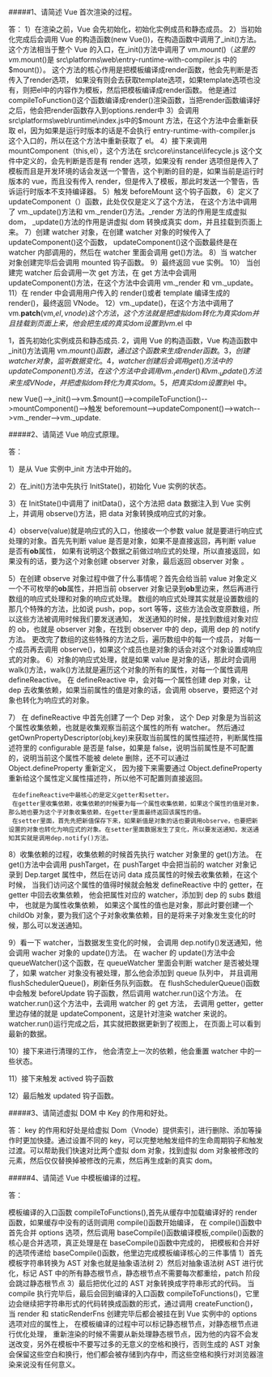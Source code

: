 #####1、请简述 Vue 首次渲染的过程。

答：
1）在渲染之前，Vue 会先初始化，初始化实例成员和静态成员。
2）当初始化完成后会调用 Vue 的构造函数(new Vue())，在构造函数中调用了\_init()方法。
这个方法相当于整个 Vue 的入口，在\_init()方法中调用了 vm.$mount() （这里的vm.$mount()是 src\platforms\web\entry-runtime-with-compiler.js 中的$mount()）。
      这个方法的核心作用是把模板编译成render函数，他会先判断是否传入了render选项， 如果没有则会去获取template选项，如果template选项也没有，则把el中的内容作为模板，然后把模板编译成render函数。
      他是通过compileToFunction()这个函数编译成render()渲染函数，当把render函数编译好之后，他会把render函数存入到options.render中
3）会调用src\platforms\web\runtime\index.js中的$mount 方法，在这个方法中会重新获取 el，因为如果是运行时版本的话是不会执行 entry-runtime-with-compiler.js 这个入口的，所以在这个方法中重新获取了 el。
4）接下来调用 mountComponent（this,el），这个方法在 src\core\instance\lifecycle.js 这个文件中定义的，会先判断是否是有 render 选项，如果没有 render 选项但是传入了模板而且是开发环境的话会发送一个警告，这个判断的目的是，如果当前是运行时版本的 vue，而且没有传入 render，但是传入了模板，那此时发送一个警告，告诉运行时版本不支持编译器。
5）触发 beforeMount 这个钩子函数，
6）定义了 updateComponent（）函数，此处仅仅是定义了这个方法， 在这个方法中调用了 vm.\_update()方法和 vm.\_render()方法。\_render 方法的作用是生成虚拟 dom， \_update()方法的作用是讲虚拟 dom 转换成真实 dom，并且挂载到页面上来。
7）创建 watcher 对象，在创建 watcher 对象的时候传入了 updateComponent()这个函数， updateComponent()这个函数最终是在 watcher 内部调用的，然后在 watcher 里面会调用 get()方法。
8）当 watcher 对象创建完毕后会调用 mounted 钩子函数。
9）最终返回 vue 实例。
10） 当创建完 watcher 后会调用一次 get 方法，在 get 方法中会调用 updateComponent()方法，在这个方法中会调用 vm.\_render 和 vm.\_update。
11）在 render 中会调用用户传入的 render()或者 template 编译生成的 render()，最终返回 VNode。
12）vm.\_update()，在这个方法中调用了 vm.**patch**(vm,$el,vnode)这个方法，这个方法就是把虚拟dom转化为真实dom并且挂载到页面上来，他会把生成的真实dom设置到vm.$el 中

1，首先初始化实例成员和静态成员.
2，调用 Vue 的构造函数，Vue 构造函数中\_init()方法调用 vm.$mount()函数，通过这个函数来生成render函数。
3，创建watcher对象，监听数据变化。
4，watcher创建后会调用get()方法中的updateComponent()方法，在这个方法中会调用vm._render()和vm._update()方法来生成VNode，并把虚拟dom转化为真实dom。
5，把真实dom设置到$el 中。

new Vue()-->\_init()-->vm.$mount()-->compileToFunction()-->mountComponent()-->触发 beforemount-->updateComponent()-->watch-->vm.\_render-->vm.\_update.

#####2、请简述 Vue 响应式原理。

答：

1）是从 Vue 实例中\_init 方法中开始的。

2）在\_init()方法中先执行 InitState()，初始化 Vue 实例的状态。

3）在 InitState()中调用了 initData()，这个方法把 data 数据注入到 Vue 实例上，并调用 observe()方法，把 data 对象转换成响应式的对象。

4）observe(value)就是响应式的入口，他接收一个参数 value 就是要进行响应式处理的对象。首先先判断 value 是否是对象，如果不是直接返回，再判断 value 是否有**ob**属性， 如果有说明这个数据之前做过响应式的处理，所以直接返回，如果没有的话，要为这个对象创建 observer 对象，最后返回 observer 对象 。

5）在创建 observe 对象过程中做了什么事情呢？首先会给当前 value 对象定义一个不可枚举的**ob**属性，并把当前 observer 对象记录到**ob**里边来，然后再进行数组的响应式处理和对象的响应式处理。
数组的响应式处理其实就是设置数组的那几个特殊的方法，比如说 push，pop，sort 等等，这些方法会改变原数组，所以这些方法被调用时候我们要发送通知， 发送通知的时候，是找到数组对象对应的 ob，也就是 observer 对象，在找到 observer 中的 dep，调用 dep 的 notify 方法。
更改完了数组的这些特殊的方法之后，遍历数组中的每一个成员， 对每一个成员再去调用 observe()，如果这个成员也是对象的话会对这个对象设置成响应式的对象。
6）对象的响应式处理，就是如果 value 是对象的话，那此时会调用 walk()方法，walk()方法就是遍历这个对象的所有的属性，对每一个属性调用 defineReactive。
在 defineReactive 中，会对每一个属性创建 dep 对象，让 dep 去收集依赖，如果当前属性的值是对象的话，会调用 observe，要把这个对象也转化为响应式的对象。

7）
在 defineReactive 中首先创建了一个 Dep 对象， 这个 Dep 对象是为当前这个属性收集依赖，也就是收集观察当前这个属性的所有 watcher。
然后通过 getOwnPropertyDescriptor(obj,key)来获取当前属性的属性描述符，判断属性描述符里的 configurable 是否是 false，如果是 false，说明当前属性是不可配置的，说明当前这个属性不能被 delete 删除，还不可以通过 Object.defineProperty 重新定义， 因为接下来需要通过 Object.defineProperty 重新给这个属性定义属性描述符，所以他不可配置则直接返回。

     在defineReactive中最核心的是定义getter和setter。
     在getter里收集依赖，收集依赖的时候要为每一个属性收集依赖，如果这个属性的值是对象，那么她也要为这个子对象收集依赖，在getter里面最终返回该属性的值。
     在setter里面，首先先把新值保存下来，如果新值是对象的话也要调用observe，也要把新设置的对象也转化为响应式的对象。在setter里面数据发生了变化，所以要发送通知，发送通知其实就是调用dep.notify()方法。

8）收集依赖的过程，收集依赖的时候首先执行 watcher 对象里的 get()方法。
在 get()方法中会调用 pushTarget，在 pushTarget 中会把当前的 watcher 对象记录到 Dep.target 属性中，然后在访问 data 成员属性的时候去收集依赖，在这个时候， 当我们访问这个属性的值得时候就会触发 defineReactive 中的 getter，在 getter 中回去收集依赖， 他会把属性对应的 watcher，添加到 dep 的 subs 数组中， 也就是为属性收集依赖，
如果这个属性的值也是对象，那此时要创建一个 childOb 对象，要为我们这个子对象收集依赖，目的是将来子对象发生变化的时候，那么可以发送通知。

9）看一下 watcher，当数据发生变化的时候， 会调用 dep.notify()发送通知，他会调用 wacher 对象的 update()方法。
在 wacher 的 update()方法中会 queueWatcher()这个函数，在 queueWatcher 里面会判断 watcher 是否被处理了，如果 watcher 对象没有被处理，那么他会添加到 queue 队列中， 并且调用 flushSchedulerQueue()，刷新任务队列函数。
在 flushSchedulerQueue()函数中会触发 beforeUpdate 钩子函数，然后调用 watcher.run()这个方法。
在 watcher.run()这个方法中，去调用 watcher 的 get 方法， 去调用 getter，getter 里边存储的就是 updateComponent，这是针对渲染 watcher 来说的。
watcher.run()运行完成之后，其实就把数据更新到了视图上， 在页面上可以看到最新的数据。

10）接下来进行清理的工作， 他会清空上一次的依赖，他会重置 watcher 中的一些状态。

11）接下来触发 actived 钩子函数

12）最后触发 updated 钩子函数。

#####3、请简述虚拟 DOM 中 Key 的作用和好处。

答：
key 的作用和好处是给虚拟 Dom（Vnode）提供索引，进行删除、添加等操作时更加快捷。通过设置不同的 key，可以完整地触发组件的生命周期钩子和触发过渡。可以帮助我们快速对比两个虚拟 dom 对象，找到虚拟 dom 对象被修改的元素，然后仅仅替换掉被修改的元素，然后再生成新的真实 dom。

#####4、请简述 Vue 中模板编译的过程。

答：

模板编译的入口函数 compileToFunctions(),首先从缓存中加载编译好的 render 函数，如果缓存中没有的话则调用 compile()函数开始编译，
在 compile()函数中首先合并 options 选项，然后调用 baseCompile()函数编译模板,compile()函数的核心是合并选项，真正处理是在 baseCompile()函数中完成的， 把模板和合并好的选项传递给 baseCompile()函数，他里边完成模板编译核心的三件事情 1）首先模板字符串转换为 AST 对象也就是抽象语法树 2）然后对抽象语法树 AST 进行优化，标记 AST 中的所有静态根节点，静态根节点不需要每次都重绘，patch 阶段会跳过静态根节点 3）最后把优化过的 AST 对象转换成字符串形式的代码。
当 compile 执行完毕后，最后会回到编译的入口函数 compileToFunctions()，它里边会继续把字符串形式的代码转换成函数的形式，通过调用 createFunction()，当 render 和 staticRenderFns 创建完毕后都会被挂在到 Vue 实例中的 options 选项对应的属性上，
在模板编译的过程中可以标记静态根节点，对静态根节点进行优化处理， 重新渲染的时候不需要从新处理静态根节点，因为他的内容不会发送改变，另外在模板中不要写过多的无意义的空格和换行，否则生成的 AST 对象会保留这些空白和换行，他们都会被存储到内存中，而这些空格和换行对浏览器渲染来说没有任何意义。
